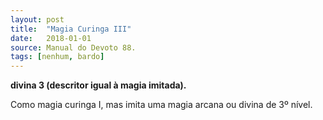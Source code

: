 ```yaml
---
layout: post
title:  "Magia Curinga III"
date:   2018-01-01
source: Manual do Devoto 88.
tags: [nenhum, bardo]
---
```


**divina 3 (descritor igual à magia imitada).**

Como magia curinga I, mas imita uma magia arcana ou divina de 3º nível.
